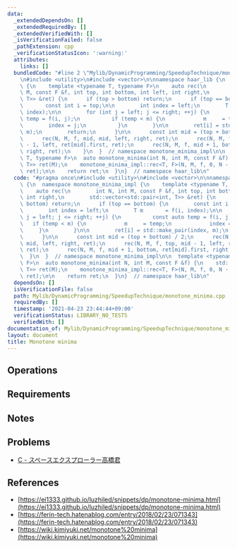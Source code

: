 ```yaml
---
data:
  _extendedDependsOn: []
  _extendedRequiredBy: []
  _extendedVerifiedWith: []
  _isVerificationFailed: false
  _pathExtension: cpp
  _verificationStatusIcon: ':warning:'
  attributes:
    links: []
  bundledCode: "#line 2 \"Mylib/DynamicProgramming/SpeedupTechnique/monotone_minima.cpp\"\
    \n#include <utility>\n#include <vector>\n\nnamespace haar_lib {\n  namespace monotone_minima_impl\
    \ {\n    template <typename T, typename F>\n    auto rec(\n        int N, int\
    \ M, const F &f, int top, int bottom, int left, int right,\n        std::vector<std::pair<int,\
    \ T>> &ret) {\n      if (top > bottom) return;\n      if (top == bottom) {\n \
    \       const int i = top;\n\n        int index = left;\n        T m       = f(i,\
    \ index);\n\n        for (int j = left; j <= right; ++j) {\n          const auto\
    \ temp = f(i, j);\n          if (temp < m) {\n            m     = temp;\n    \
    \        index = j;\n          }\n        }\n\n        ret[i] = std::make_pair(index,\
    \ m);\n        return;\n      }\n\n      const int mid = (top + bottom) / 2;\n\
    \      rec(N, M, f, mid, mid, left, right, ret);\n      rec(N, M, f, top, mid\
    \ - 1, left, ret[mid].first, ret);\n      rec(N, M, f, mid + 1, bottom, ret[mid].first,\
    \ right, ret);\n    }\n  }  // namespace monotone_minima_impl\n\n  template <typename\
    \ T, typename F>\n  auto monotone_minima(int N, int M, const F &f) {\n    std::vector<std::pair<int,\
    \ T>> ret(M);\n    monotone_minima_impl::rec<T, F>(N, M, f, 0, N - 1, 0, M - 1,\
    \ ret);\n\n    return ret;\n  }\n}  // namespace haar_lib\n"
  code: "#pragma once\n#include <utility>\n#include <vector>\n\nnamespace haar_lib\
    \ {\n  namespace monotone_minima_impl {\n    template <typename T, typename F>\n\
    \    auto rec(\n        int N, int M, const F &f, int top, int bottom, int left,\
    \ int right,\n        std::vector<std::pair<int, T>> &ret) {\n      if (top >\
    \ bottom) return;\n      if (top == bottom) {\n        const int i = top;\n\n\
    \        int index = left;\n        T m       = f(i, index);\n\n        for (int\
    \ j = left; j <= right; ++j) {\n          const auto temp = f(i, j);\n       \
    \   if (temp < m) {\n            m     = temp;\n            index = j;\n     \
    \     }\n        }\n\n        ret[i] = std::make_pair(index, m);\n        return;\n\
    \      }\n\n      const int mid = (top + bottom) / 2;\n      rec(N, M, f, mid,\
    \ mid, left, right, ret);\n      rec(N, M, f, top, mid - 1, left, ret[mid].first,\
    \ ret);\n      rec(N, M, f, mid + 1, bottom, ret[mid].first, right, ret);\n  \
    \  }\n  }  // namespace monotone_minima_impl\n\n  template <typename T, typename\
    \ F>\n  auto monotone_minima(int N, int M, const F &f) {\n    std::vector<std::pair<int,\
    \ T>> ret(M);\n    monotone_minima_impl::rec<T, F>(N, M, f, 0, N - 1, 0, M - 1,\
    \ ret);\n\n    return ret;\n  }\n}  // namespace haar_lib\n"
  dependsOn: []
  isVerificationFile: false
  path: Mylib/DynamicProgramming/SpeedupTechnique/monotone_minima.cpp
  requiredBy: []
  timestamp: '2021-04-23 23:44:44+09:00'
  verificationStatus: LIBRARY_NO_TESTS
  verifiedWith: []
documentation_of: Mylib/DynamicProgramming/SpeedupTechnique/monotone_minima.cpp
layout: document
title: Monotone minima
---
```


## Operations

## Requirements

## Notes

## Problems

- [C - スペースエクスプローラー高橋君](https://atcoder.jp/contests/colopl2018-final-open/tasks/colopl2018_final_c)

## References

- [https://ei1333.github.io/luzhiled/snippets/dp/monotone-minima.html](https://ei1333.github.io/luzhiled/snippets/dp/monotone-minima.html)
- [https://ferin-tech.hatenablog.com/entry/2018/02/23/071343](https://ferin-tech.hatenablog.com/entry/2018/02/23/071343)
- [https://wiki.kimiyuki.net/monotone%20minima](https://wiki.kimiyuki.net/monotone%20minima)
